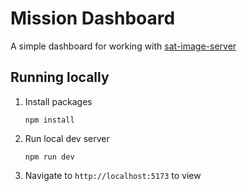 # Mission Dashboard

A simple dashboard for working with [sat-image-server](https://github.com/captinturtle1/sat-image-server)

## Running locally
1. Install packages
    ```
    npm install
    ```

2. Run local dev server
    ```
    npm run dev
    ```

3. Navigate to `http://localhost:5173` to view